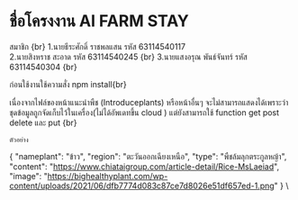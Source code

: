 # ชื่อโครงงาน AI FARM STAY

สมาชิก {br}
1.นายธีระศักดิ์ ราชพลแสน รหัส 63114540117    
2.นายสิงหราช สะอาด รหัส 63114540245 {br}
3.นายแสงอรุณ พันธ์จันทร์ รหัส 63114540304 {br} 

ก่อนใช้งานใช้ความสั่ง npm install{br} 


เนื่องจากไฟล์ของหน้าแนะนำพืช (Introduceplants) หรือหน้าอื่นๆ จะไม่สามารถแสดงได้เพราะว่า ชุดข้อมูลถูกจัดเก็บไว้ในเครื่อง(ไม่ได้อัพเดทขึ้น cloud ) แต่ยังสามารถใช้ function get post delete และ put {br} 



    ตัวอย่าง
{
    "nameplant": "ข้าว",
    "region": "ตะวันออกเฉียงเหนือ",
    "type": "พืชล้มลุกตระกูลหญ้า",
    "content": "https://www.chiataigroup.com/article-detail/Rice-MsLaeiad",
    "image": "https://bighealthyplant.com/wp-content/uploads/2021/06/dfb7774d083c87ce7d8026e51df657ed-1.png"
}
\
